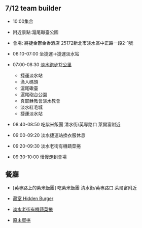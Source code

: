 ## 7/12 team builder
- 10:00集合
- 附近景點:滬尾礮臺公園
- 會場: 將捷金鬱金香酒店 25172新北市淡水區中正路一段2-1號

- 06:10-07:00 坐捷運->捷運淡水站
- 07:00-08:30 [淡水跑步12公里](https://maps.app.goo.gl/cWMZyofiF1NdrsMn8)
	- 捷運淡水站
	- 漁人碼頭
	- 滬尾礮臺
	- 滬尾砲台公園
	- 真耶穌教會淡水教會
	- 淡水紅毛城
	- 捷運淡水站
- 08:40-08:50 吃紫米飯團 清水街/英專路口 萊爾富附近
- 09:00-09:20 淡水捷運站換衣服休息
- 09:20-09:30 淡水老街有機蔬菜捲
- 09:30-10:00 慢慢走到會場

## 餐廳
- [英專路上的紫米飯團] 吃紫米飯團 清水街/英專路口 萊爾富附近
- [藏室 Hidden Burger](https://maps.app.goo.gl/ymMUnYYkfcdS1wBn7)
- [淡水老街有機蔬菜捲](https://maps.app.goo.gl/K9KVMap8r1aWm97D7)

- [原未蛋捲](https://maps.app.goo.gl/STpcQzq69irVuvQEA)


